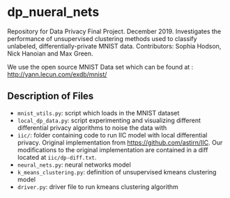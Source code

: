 # dp_nueral_nets
Repository for Data Privacy Final Project. December 2019. Investigates the performance of unsupervised clustering methods used to classify unlabeled, differentially-private MNIST data. Contributors: Sophia Hodson, Nick Hanoian and Max Green. 


We use the open source MNIST Data set which can be found at : http://yann.lecun.com/exdb/mnist/


## Description of Files

- `mnist_utils.py`: script which loads in the MNIST dataset
- `local_dp_data.py`: script experimenting and visualizing different differential privacy algorithms to noise the data with
- `iic/`: folder containing code to run IIC model with local differential privacy. Original implementation from https://github.com/astirn/IIC. Our modifications to the original implementation are contained in a diff located at `iic/dp-diff.txt`.
- `neural_nets.py`: neural networks model
- `k_means_clustering.py`: definition of unsupervised kmeans clustering model 
- `driver.py`: driver file to run kmeans clustering algorithm



<!-- # Possible Approaches -->
<!-- ## Unary Encoding with Clustering -->
<!-- - convert each pixel to binary: either on or off -->
<!-- - convert each label to one hot representation -->
<!-- - use unary encoding on each example to get local synthetic dataset -->
<!-- - We hope that the noisy images are not too bad -->
<!-- - but the noisy labels are very bad and not recoverable on their own -->
<!-- - use unsupervised clustering on the examples (ignoring labels) -->
<!-- - hopefully these form good clusters -->
<!-- - then look at all of the noisy labels within each cluster, and determine the most likely label for that cluster (we are thinking that this will be very evident because each cluster should have a LOT of examples in it, so averaging is on our side) -->
<!-- - Then we label the clusters, and we have a differentially private model to take an image and classify it -->
<!-- - look at performance -->

<!-- ## Marginals and Convolutional Neural Net -->
<!-- - build 2-way marginals between each pixel and the label -->
<!-- - build 1-way marginal for the label -->
<!-- - build synthetic dataset by drawing a label from the 1-way marginal, then draw a pixel value from each 2-way marginal, given that label -->
<!-- - train CNN classify the data -->
<!-- - look at performance -->
